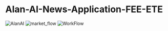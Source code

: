 # Alan-AI-News-Application-FEE-ETE

![AlanAI](https://github.com/Harshita-Batra-1/Alan-AI-News-Application-FEE-ETE-/assets/101546087/22c1874c-af45-41f6-9724-4d88f6fd2dca)
![market_flow](https://github.com/Harshita-Batra-1/Alan-AI-News-Application-FEE-ETE-/assets/101546087/3c09fa4e-ac6a-43c2-b1a1-76368b227c23)
![WorkFlow](https://github.com/Harshita-Batra-1/Alan-AI-News-Application-FEE-ETE-/assets/101546087/86f29d00-2c00-4ebb-b5d4-dd16af3978d6)
